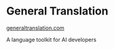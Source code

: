 # General Translation

<a href='https://www.generaltranslation.com'>generaltranslation.com</a>

A language toolkit for AI developers
